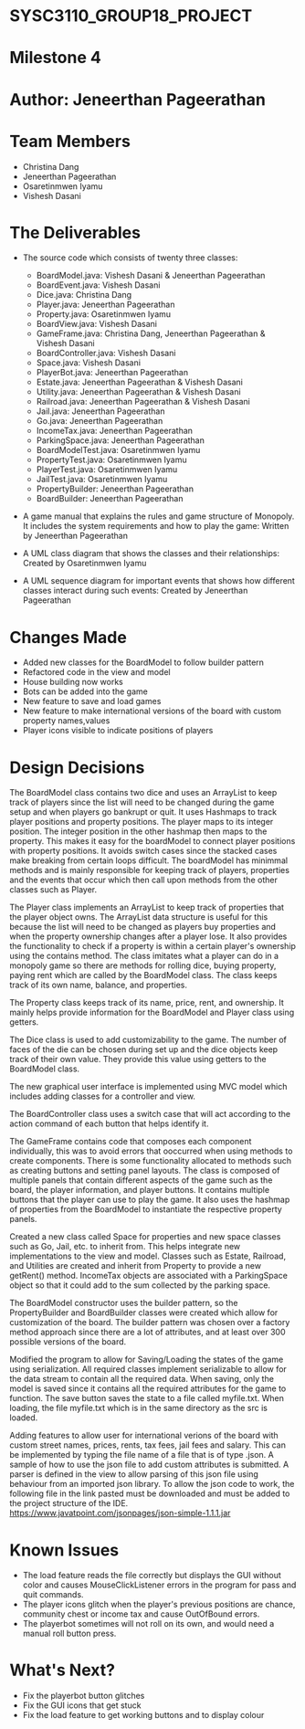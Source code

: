 # SYSC3110_GROUP18_PROJECT
# Milestone 4
# Author: Jeneerthan Pageerathan

# Team Members
- Christina Dang
- Jeneerthan Pageerathan
- Osaretinmwen Iyamu
- Vishesh Dasani


# The Deliverables
- The source code which consists of twenty three classes:
  - BoardModel.java: Vishesh Dasani & Jeneerthan Pageerathan
  - BoardEvent.java: Vishesh Dasani
  - Dice.java: Christina Dang
  - Player.java: Jeneerthan Pageerathan
  - Property.java: Osaretinmwen Iyamu
  - BoardView.java: Vishesh Dasani
  - GameFrame.java: Christina Dang, Jeneerthan Pageerathan & Vishesh Dasani
  - BoardController.java: Vishesh Dasani
  - Space.java: Vishesh Dasani
  - PlayerBot.java: Jeneerthan Pageerathan
  - Estate.java: Jeneerthan Pageerathan & Vishesh Dasani
  - Utility.java: Jeneerthan Pageerathan & Vishesh Dasani
  - Railroad.java: Jeneerthan Pageerathan & Vishesh Dasani
  - Jail.java: Jeneerthan Pageerathan
  - Go.java: Jeneerthan Pageerathan
  - IncomeTax.java: Jeneerthan Pageerathan
  - ParkingSpace.java: Jeneerthan Pageerathan
  - BoardModelTest.java: Osaretinmwen Iyamu
  - PropertyTest.java: Osaretinmwen Iyamu
  - PlayerTest.java: Osaretinmwen Iyamu
  - JailTest.java: Osaretinmwen Iyamu
  - PropertyBuilder: Jeneerthan Pageerathan
  - BoardBuilder: Jeneerthan Pageerathan

- A game manual that explains the rules and game structure of Monopoly. It includes the system requirements and how to play the game: Written by Jeneerthan Pageerathan
- A UML class diagram that shows the classes and their relationships: Created by Osaretinmwen Iyamu
- A UML sequence diagram for important events that shows how different classes interact during such events: Created by Jeneerthan Pageerathan

# Changes Made
- Added new classes for the BoardModel to follow builder pattern 
- Refactored code in the view and model
- House building now works
- Bots can be added into the game
- New feature to save and load games
- New feature to make international versions of the board with custom property names,values
- Player icons visible to indicate positions of players 

# Design Decisions
The BoardModel class contains two dice and uses an ArrayList to keep track of players since the list will need to be changed during the game setup and when players go bankrupt or quit. It uses Hashmaps to track player positions and property positions. The player maps to its integer position. The integer position in the other hashmap then maps to the property. This makes it easy for the boardModel to connect player positions with property positions. It avoids switch cases since the stacked cases make breaking from certain loops difficult. The boardModel has minimmal methods and is mainly responsible for keeping track of players, properties and the events that occur which then call upon methods from the other classes such as Player.

The Player class implements an ArrayList to keep track of properties that the player object owns. The ArrayList data structure is useful for this because the list will need to be changed as players buy properties and when the property ownership changes after a player lose. It also provides the functionality to check if a property is within a certain player's ownership using the contains method. The class imitates what a player can do in a monopoly game so there are methods for rolling dice, buying property, paying rent which are called by the BoardModel class. The class keeps track of its own name, balance, and properties.

The Property class keeps track of its name, price, rent, and ownership. It mainly helps provide information for the BoardModel and Player class using getters.

The Dice class is used to add customizability to the game. The number of faces of the die can be chosen during set up and the dice objects keep track of their own value. They provide this value using getters to the BoardModel class.

The new graphical user interface is implemented using MVC model which includes adding classes for a controller and view.

The BoardController class uses a switch case that will act according to the action command of each button that helps identify it.

The GameFrame contains code that composes each component individually, this was to avoid errors that ooccurred when using methods to create components. There is some functionality allocated to methods such as creating buttons and setting panel layouts. The class is composed of multiple panels that contain different aspects of the game such as the board, the player information, and player buttons. It contains multiple buttons that the player can use to play the game. It also uses the hashmap of properties from the BoardModel to instantiate the respective property panels.

Created a new class called Space for properties and new space classes such as Go, Jail, etc. to inherit from. This helps integrate new implementations to the view and model. Classes such as Estate, Railroad, and Utilities are created and inherit from Property to provide a new getRent() method. IncomeTax objects are associated with a ParkingSpace object so that it could add to the sum collected by the parking space.

The BoardModel constructor uses the builder pattern, so the PropertyBuilder and BoardBuilder classes were created which allow for customization of the board. The builder pattern was chosen over a factory method approach since there are a lot of attributes, and at least over 300 possible versions of the board.

Modified the program to allow for Saving/Loading the states of the game using serialization. All required classes implement serializable to allow for the data stream to contain all the required data. When saving, only the model is saved since it contains all the required attributes for the game to function. The save button saves the state to a file called myfile.txt. When loading, the file myfile.txt which is in the same directory as the src is loaded. 

Adding features to allow user for international verions of the board with custom street names, prices, rents, tax fees, jail fees and salary. This can be implemented by typing the file name of a file that is of type .json. A sample of how to use the json file to add custom attributes is submitted. A parser is defined in the view to allow parsing of this json file using behaviour from an imported json library. To allow the json code to work, the following file in the link pasted must be downloaded and must be added to the project structure of the IDE. https://www.javatpoint.com/jsonpages/json-simple-1.1.1.jar

# Known Issues
- The load feature reads the file correctly but displays the GUI without color and causes MouseClickListener errors in the program for pass and quit commands. 
- The player icons glitch when the player's previous positions are chance, community chest or income tax and cause OutOfBound errors. 
- The playerbot sometimes will not roll on its own, and would need a manual roll button press.

# What's Next?
- Fix the playerbot button glitches
- Fix the GUI icons that get stuck
- Fix the load feature to get working buttons and to display colour
